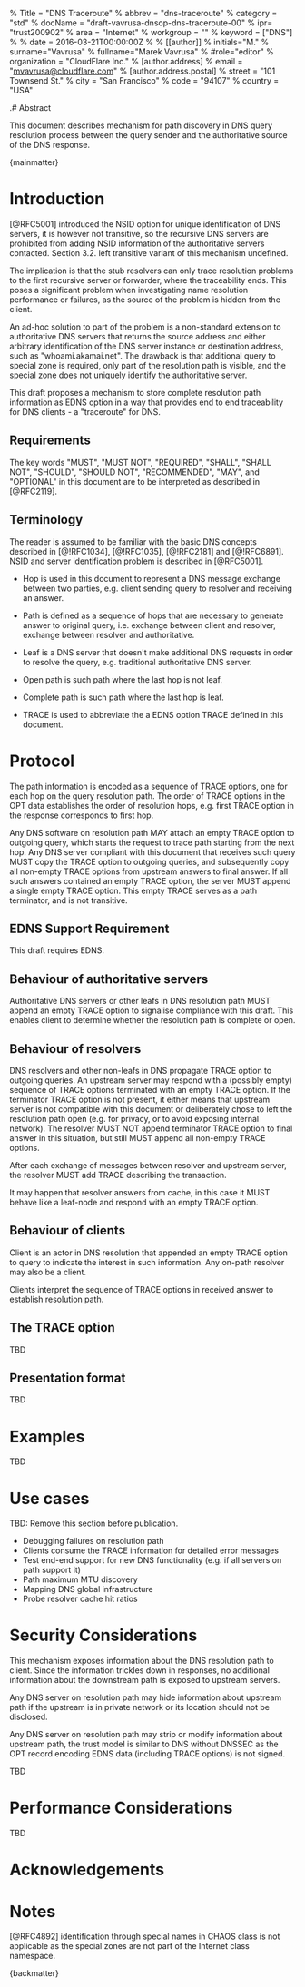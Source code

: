 % Title = "DNS Traceroute"
% abbrev = "dns-traceroute"
% category = "std"
% docName = "draft-vavrusa-dnsop-dns-traceroute-00"
% ipr= "trust200902"
% area = "Internet"
% workgroup = ""
% keyword = ["DNS"]
%
% date = 2016-03-21T00:00:00Z
%
% [[author]]
% initials="M."
% surname="Vavrusa"
% fullname="Marek Vavrusa"
% #role="editor"
% organization = "CloudFlare Inc."
%   [author.address]
%   email = "mvavrusa@cloudflare.com"
%   [author.address.postal]
%   street = "101 Townsend St."
%   city = "San Francisco"
%   code = "94107"
%   country = "USA"

.# Abstract

This document describes mechanism for path discovery in DNS query resolution process between the query sender and the authoritative source of the DNS response.

{mainmatter}

# Introduction

[@RFC5001] introduced the NSID option for unique identification of DNS servers, it is however not transitive, so the recursive DNS servers are prohibited from adding NSID information of the authoritative servers contacted. Section 3.2. left transitive variant of this mechanism undefined.

The implication is that the stub resolvers can only trace resolution problems to the first recursive server or forwarder, where the traceability ends. This poses a significant problem when investigating name resolution performance or failures, as the source of the problem is hidden from the client.

An ad-hoc solution to part of the problem is a non-standard extension to authoritative DNS servers that returns the source address and either arbitrary identification of the DNS server instance or destination address, such as "whoami.akamai.net". The drawback is that additional query to special zone is required, only part of the resolution path is visible, and the special zone does not uniquely identify the authoritative server.

This draft proposes a mechanism to store complete resolution path information as EDNS option in a way that provides end to end traceability for DNS clients - a "traceroute" for DNS.

## Requirements

The key words "MUST", "MUST NOT", "REQUIRED", "SHALL", "SHALL NOT",
"SHOULD", "SHOULD NOT", "RECOMMENDED", "MAY", and "OPTIONAL" in this
document are to be interpreted as described in [@RFC2119].

## Terminology

The reader is assumed to be familiar with the basic DNS concepts described in [@!RFC1034], [@!RFC1035], [@!RFC2181] and [@!RFC6891]. NSID and server identification problem is described in [@RFC5001].

* Hop is used in this document to represent a DNS message exchange between two parties, e.g. client sending query to resolver and receiving an answer.

* Path is defined as a sequence of hops that are necessary to generate answer to original query, i.e. exchange between client and resolver, exchange between resolver and authoritative.

* Leaf is a DNS server that doesn't make additional DNS requests in order to resolve the query, e.g. traditional authoritative DNS server.

* Open path is such path where the last hop is not leaf. 

* Complete path is such path where the last hop is leaf.

* TRACE is used to abbreviate the a EDNS option TRACE defined in this document.

# Protocol

The path information is encoded as a sequence of TRACE options, one for each hop on the query resolution path. The order of TRACE options in the OPT data establishes the order of resolution hops, e.g. first TRACE option in the response corresponds to first hop.

Any DNS software on resolution path MAY attach an empty TRACE option to outgoing query, which starts the request to trace path starting from the next hop. Any DNS server compliant with this document that receives such query MUST copy the TRACE option to outgoing queries, and subsequently copy all non-empty TRACE options from upstream answers to final answer. If all such answers contained an empty TRACE option, the server MUST append a single empty TRACE option. This empty TRACE serves as a path terminator, and is not transitive.

## EDNS Support Requirement

This draft requires EDNS.

## Behaviour of authoritative servers

Authoritative DNS servers or other leafs in DNS resolution path MUST append an empty TRACE option to signalise compliance with this draft. This enables client to determine whether the resolution path is complete or open.

## Behaviour of resolvers

DNS resolvers and other non-leafs in DNS propagate TRACE option to outgoing queries. An upstream server may respond with a (possibly empty) sequence of TRACE options terminated with an empty TRACE option. If the terminator TRACE option is not present, it either means that upstream server is not compatible with this document or deliberately chose to left the resolution path open (e.g. for privacy, or to avoid exposing internal network). The resolver MUST NOT append terminator TRACE option to final answer in this situation, but still MUST append all non-empty TRACE options.

After each exchange of messages between resolver and upstream server, the resolver MUST add TRACE describing the transaction.

It may happen that resolver answers from cache, in this case it MUST behave like a leaf-node and respond with an empty TRACE option.

## Behaviour of clients

Client is an actor in DNS resolution that appended an empty TRACE option to query to indicate the interest in such information. Any on-path resolver may also be a client.

Clients interpret the sequence of TRACE options in received answer to establish resolution path.

## The TRACE option

TBD

## Presentation format

TBD

# Examples

TBD

# Use cases

TBD: Remove this section before publication.

* Debugging failures on resolution path
* Clients consume the TRACE information for detailed error messages
* Test end-end support for new DNS functionality (e.g. if all servers on path support it)
* Path maximum MTU discovery
* Mapping DNS global infrastructure
* Probe resolver cache hit ratios

# Security Considerations

This mechanism exposes information about the DNS resolution path to client. Since the information trickles down in responses, no additional information about the downstream path is exposed to upstream servers.

Any DNS server on resolution path may hide information about upstream path if the upstream is in private network or its location should not be disclosed. 

Any DNS server on resolution path may strip or modify information about upstream path, the trust model is similar to DNS without DNSSEC as the OPT record encoding EDNS data (including TRACE options) is not signed.

TBD

# Performance Considerations

TBD

# Acknowledgements

# Notes

[@RFC4892] identification through special names in CHAOS class is not applicable as the special zones are not part of the Internet class namespace.

{backmatter}



